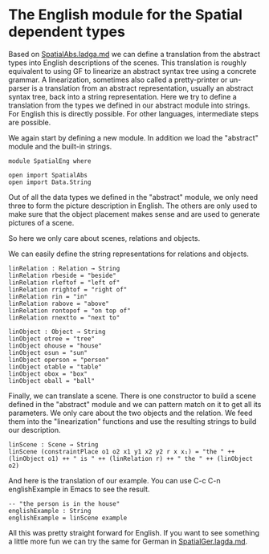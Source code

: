 # The English module for the Spatial dependent types

Based on [SpatialAbs.ladga.md](SpatialAbs.ladga.md) we can define
a translation from the abstract types into English descriptions
of the scenes. This translation is roughly equivalent to using
GF to linearize an abstract syntax tree using a concrete grammar.
A linearization, sometimes also called a pretty-printer or un-parser
is a translation from an abstract representation, usually an abstract
syntax tree, back into a string representation. Here we try to define
a translation from the types we defined in our abstract module into
strings. For English this is directly possible. For other languages, 
intermediate steps are possible.

We again start by defining a new module. In addition we load the
"abstract" module and the built-in strings.
```
module SpatialEng where

open import SpatialAbs
open import Data.String
```

Out of all the data types we defined in the "abstract" module,
we only need three to form the picture description in English.
The others are only used to make sure that the object placement
makes sense and are used to generate pictures of a scene.

So here we only care about scenes, relations and objects.

We can easily define the string representations for relations
and objects.

```
linRelation : Relation → String
linRelation rbeside = "beside"
linRelation rleftof = "left of"
linRelation rrightof = "right of"
linRelation rin = "in"
linRelation rabove = "above"
linRelation rontopof = "on top of"
linRelation rnextto = "next to"

linObject : Object → String
linObject otree = "tree"
linObject ohouse = "house"
linObject osun = "sun"
linObject operson = "person"
linObject otable = "table"
linObject obox = "box"
linObject oball = "ball"
```

Finally, we can translate a scene. There is one constructor to build a scene defined in the
"abstract" module and we can pattern match on it to get all its parameters. We only care about
the two objects and the relation. We feed them into the "linearization" functions and use the
resulting strings to build our description.

```
linScene : Scene → String
linScene (constraintPlace o1 o2 x1 y1 x2 y2 r x x₁) = "the " ++ (linObject o1) ++ " is " ++ (linRelation r) ++ " the " ++ (linObject o2)
```
And here is the translation of our example. You can use C-c C-n englishExample
in Emacs to see the result.

```
-- "the person is in the house"
englishExample : String
englishExample = linScene example
```

All this was pretty straight forward for English. If you want to see something a little more fun
we can try the same for German in [SpatialGer.lagda.md](SpatialGer.lagda.md).
